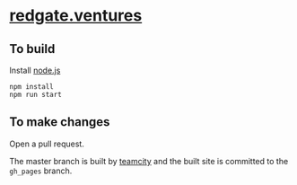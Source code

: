 [redgate.ventures](http://redgate.ventures)
==========================

To build
--------

Install [node.js](http://nodejs.org/)
```
npm install
npm run start
```

To make changes
-------
Open a pull request. 

The master branch is built by [teamcity](http://teamcity/project.html?projectId=VenturesWebsite&tab=projectOverview) and the built site is committed to the `gh_pages` branch. 
